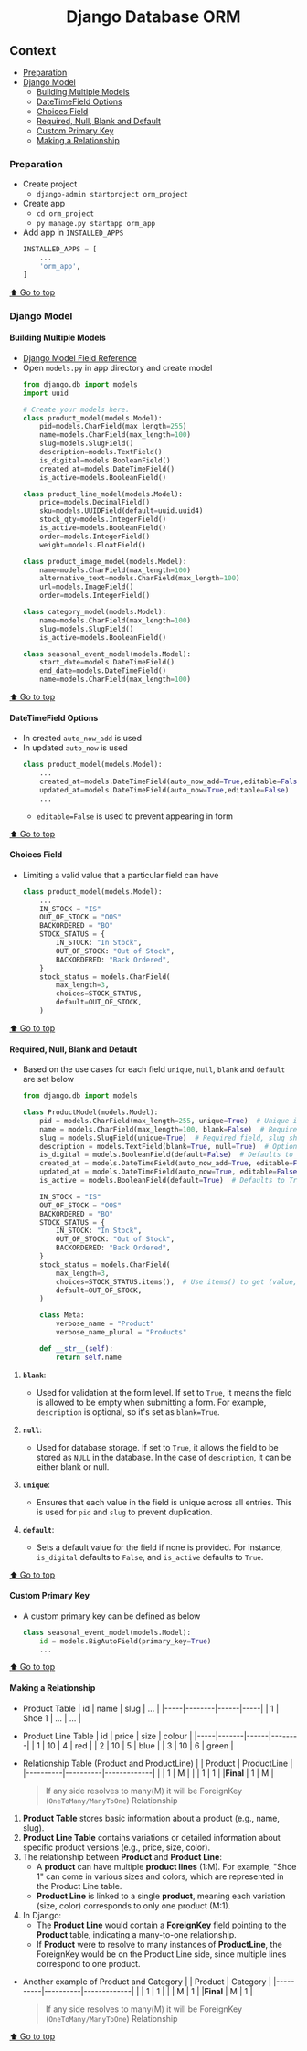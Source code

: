 <div align="center">
<h1>Django Database ORM</h1>
</div>

## Context
- [Preparation](#preparation)
- [Django Model](#django-model)
    - [Building Multiple Models](#building-multiple-models)
    - [DateTimeField Options](#datetimefield-options)
    - [Choices Field](#choices-field)
    - [Required, Null, Blank and Default](#required-null-blank-and-default)
    - [Custom Primary Key](#custom-primary-key)
    - [Making a Relationship](#making-a-relationship)

### Preparation
- Create project 
    - `django-admin startproject orm_project`
- Create app 
    - `cd orm_project`
    - `py manage.py startapp orm_app`
- Add app in `INSTALLED_APPS`
    ```py
    INSTALLED_APPS = [
        ...
        'orm_app',
    ]
    ```

[⬆️ Go to top](#context)

### Django Model
#### Building Multiple Models
- [Django Model Field Reference](https://docs.djangoproject.com/en/5.1/ref/models/fields/)
- Open `models.py` in app directory and create model
    ```py
    from django.db import models
    import uuid

    # Create your models here.
    class product_model(models.Model):
        pid=models.CharField(max_length=255)
        name=models.CharField(max_length=100)
        slug=models.SlugField()
        description=models.TextField()
        is_digital=models.BooleanField()
        created_at=models.DateTimeField()
        is_active=models.BooleanField()

    class product_line_model(models.Model):
        price=models.DecimalField()
        sku=models.UUIDField(default=uuid.uuid4)
        stock_qty=models.IntegerField()
        is_active=models.BooleanField()
        order=models.IntegerField()
        weight=models.FloatField()

    class product_image_model(models.Model):
        name=models.CharField(max_length=100)
        alternative_text=models.CharField(max_length=100)
        url=models.ImageField()
        order=models.IntegerField()

    class category_model(models.Model):
        name=models.CharField(max_length=100)
        slug=models.SlugField()
        is_active=models.BooleanField()

    class seasonal_event_model(models.Model):
        start_date=models.DateTimeField()
        end_date=models.DateTimeField()
        name=models.CharField(max_length=100)
    ```

[⬆️ Go to top](#context)

#### DateTimeField Options
- In created `auto_now_add` is used
- In updated `auto_now` is used
    ```py
    class product_model(models.Model):
        ...
        created_at=models.DateTimeField(auto_now_add=True,editable=False)
        updated_at=models.DateTimeField(auto_now=True,editable=False)
        ...
    ```
    - `editable=False` is used to prevent appearing in form 

[⬆️ Go to top](#context)

#### Choices Field
- Limiting a valid value that a particular field can have
    ```py
    class product_model(models.Model):
        ...
        IN_STOCK = "IS"
        OUT_OF_STOCK = "OOS"
        BACKORDERED = "BO"
        STOCK_STATUS = {
            IN_STOCK: "In Stock",
            OUT_OF_STOCK: "Out of Stock",
            BACKORDERED: "Back Ordered",
        }
        stock_status = models.CharField(
            max_length=3,
            choices=STOCK_STATUS,
            default=OUT_OF_STOCK,
        )
    ```

[⬆️ Go to top](#context)

#### Required, Null, Blank and Default
- Based on the use cases for each field `unique`, `null`, `blank` and `default` are set below
    ```py
    from django.db import models

    class ProductModel(models.Model):
        pid = models.CharField(max_length=255, unique=True)  # Unique identifier, required
        name = models.CharField(max_length=100, blank=False)  # Required field, cannot be blank
        slug = models.SlugField(unique=True)  # Required field, slug should be unique
        description = models.TextField(blank=True, null=True)  # Optional field, can be blank or null
        is_digital = models.BooleanField(default=False)  # Defaults to False, required field
        created_at = models.DateTimeField(auto_now_add=True, editable=False)  # Automatically set on creation
        updated_at = models.DateTimeField(auto_now=True, editable=False)  # Automatically set on update
        is_active = models.BooleanField(default=True)  # Defaults to True, required field

        IN_STOCK = "IS"
        OUT_OF_STOCK = "OOS"
        BACKORDERED = "BO"
        STOCK_STATUS = {
            IN_STOCK: "In Stock",
            OUT_OF_STOCK: "Out of Stock",
            BACKORDERED: "Back Ordered",
        }
        stock_status = models.CharField(
            max_length=3,
            choices=STOCK_STATUS.items(),  # Use items() to get (value, label) pairs
            default=OUT_OF_STOCK,
        )

        class Meta:
            verbose_name = "Product"
            verbose_name_plural = "Products"

        def __str__(self):
            return self.name
    ```
1. **`blank`**: 
   - Used for validation at the form level. If set to `True`, it means the field is allowed to be empty when submitting a form. For example, `description` is optional, so it's set as `blank=True`.

2. **`null`**:
   - Used for database storage. If set to `True`, it allows the field to be stored as `NULL` in the database. In the case of `description`, it can be either blank or null.

3. **`unique`**:
   - Ensures that each value in the field is unique across all entries. This is used for `pid` and `slug` to prevent duplication.

4. **`default`**:
   - Sets a default value for the field if none is provided. For instance, `is_digital` defaults to `False`, and `is_active` defaults to `True`.

[⬆️ Go to top](#context)

#### Custom Primary Key
- A custom primary key can be defined as below  
    ```py
    class seasonal_event_model(models.Model):
        id = models.BigAutoField(primary_key=True)
        ...
    ```

[⬆️ Go to top](#context)

#### Making a Relationship
- Product Table
    | id  | name   | slug | ... |
    |-----|--------|------|-----|
    | 1   | Shoe 1 | ...  | ... |

- Product Line Table
    | id  | price | size | colour |
    |-----|-------|------|--------|
    | 1   | 10    | 4    | red    |
    | 2   | 10    | 5    | blue   |
    | 3   | 10    | 6    | green  |

- Relationship Table (Product and ProductLine)
    |          | Product  | ProductLine |
    |----------|----------|-------------|
    |          | 1        | M           |
    |          | 1        | 1           |
    |**Final** | 1        | M           |
    > If any side resolves to many(M) it will be ForeignKey (`OneToMany/ManyToOne`) Relationship

1. **Product Table** stores basic information about a product (e.g., name, slug).
2. **Product Line Table** contains variations or detailed information about specific product versions (e.g., price, size, color).
3. The relationship between **Product** and **Product Line**:
   - A **product** can have multiple **product lines** (1:M). For example, "Shoe 1" can come in various sizes and colors, which are represented in the Product Line table.
   - **Product Line** is linked to a single **product**, meaning each variation (size, color) corresponds to only one product (M:1).
4. In Django:
   - The **Product Line** would contain a **ForeignKey** field pointing to the **Product** table, indicating a many-to-one relationship.
   - If **Product** were to resolve to many instances of **ProductLine**, the ForeignKey would be on the Product Line side, since multiple lines correspond to one product.

- Another example of Product and Category
    |          | Product  | Category    |
    |----------|----------|-------------|
    |          | 1        | 1           |
    |          | M        | 1           |
    |**Final** | M        | 1           |
    > If any side resolves to many(M) it will be ForeignKey (`OneToMany/ManyToOne`) Relationship

[⬆️ Go to top](#context)